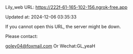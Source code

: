 Lily_web URL: https://222f-61-165-102-156.ngrok-free.app

Updated at: 2024-12-06 03:35:33

If you cannot open this URL, the server might be down.

Please contact: 

goley04@foxmail.com Or Wechat:GL_yeaH